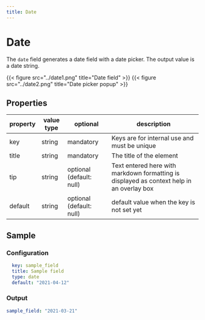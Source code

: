 ```yaml
---
title: Date
---
```


# Date

The `date` field generates a date field with a date picker. The output value is
a date string.

{{< figure src="../date1.png" title="Date field" >}}
{{< figure src="../date2.png" title="Date picker popup" >}}

## Properties

| property | value type | optional                 | description                                                                               |
|----------|------------|--------------------------|-------------------------------------------------------------------------------------------|
| key      | string     | mandatory                | Keys are for internal use and must be unique                                              |
| title    | string     | mandatory                | The title of the element                                                                  |
| tip      | string     | optional (default: null) | Text entered here with markdown formatting is displayed as context help in an overlay box |
| default  | string     | optional (default: null) | default value when the key is not set yet                                                 |


## Sample

### Configuration

```yaml
  key: sample_field
  title: Sample field
  type: date
  default: "2021-04-12"
```

### Output

```yaml
sample_field: "2021-03-21"
```
